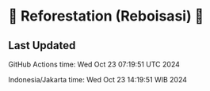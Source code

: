 
# 🌳 Reforestation (Reboisasi) 🌲

## Last Updated

GitHub Actions time: Wed Oct 23 07:19:51 UTC 2024

Indonesia/Jakarta time: Wed Oct 23 14:19:51 WIB 2024
